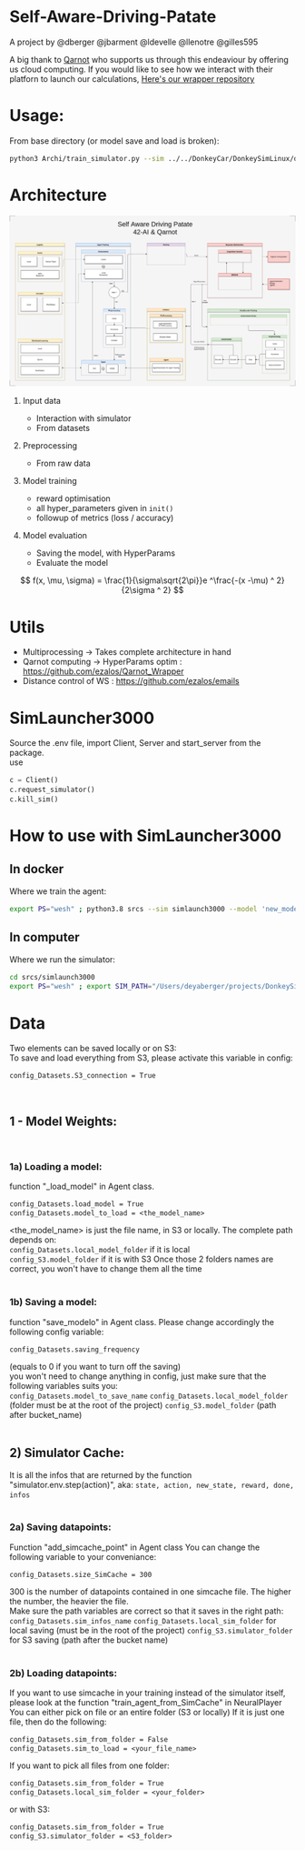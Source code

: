 # Self-Aware-Driving-Patate

A project by @dberger @jbarment @ldevelle @llenotre @gilles595

A big thank to [Qarnot](https://qarnot.com/) who supports us through this endeaviour by offering us cloud computing.
If you would like to see how we interact with their platforn to launch our calculations, [Here's our wrapper repository](https://github.com/ezalos/Qarnot_Wrapper)

# Usage:

From base directory (or model save and load is broken):
```sh
python3 Archi/train_simulator.py --sim ../../DonkeyCar/DonkeySimLinux/donkey_sim.x86_64 --model 'new_model.h5'
```

# Architecture

![Architecture Overview](./Documentation/Overview.png)

1. Input data
   - Interaction with simulator
   - From datasets
  
2. Preprocessing
	- From raw data
  
3. Model training
	- reward optimisation
	- all hyper_parameters given in `init()`
	- followup of metrics (loss / accuracy)
  
4. Model evaluation
	- Saving the model, with HyperParams
	- Evaluate the model

$$ f(x, \mu, \sigma) = \frac{1}{\sigma\sqrt{2\pi}}e ^\frac{-(x -\mu) ^ 2}{2\sigma ^ 2} $$

# Utils

- Multiprocessing -> Takes complete architecture in hand
- Qarnot computing -> HyperParams optim : https://github.com/ezalos/Qarnot_Wrapper
- Distance control of WS : https://github.com/ezalos/emails
  

# SimLauncher3000
Source the .env file, import Client, Server and start_server from the package.   
use
```python
c = Client()
c.request_simulator()
c.kill_sim()
```

# How to use with SimLauncher3000

## In docker

Where we train the agent:

```sh
export PS="wesh" ; python3.8 srcs --sim simlaunch3000 --model 'new_model.h5' --agent DDQN
```

## In computer

Where we run the simulator:

```sh
cd srcs/simlaunch3000
export PS="wesh" ; export SIM_PATH="/Users/deyaberger/projects/DonkeySimMac/donkey_sim.app/Contents/MacOS/donkey_sim" ; python3.8 test_server.py
```

# Data
Two elements can be saved locally or on S3:</br>
To save and load everything from S3, please activate this variable in config:
```
config_Datasets.S3_connection = True
```
</br>

## 1 - Model Weights:
</br>

### 1a) Loading a model:
function "_load_model" in Agent class.
```
config_Datasets.load_model = True
config_Datasets.model_to_load = <the_model_name>
```
<the_model_name> is just the file name, in S3 or locally.
The complete path depends on:</br> ```config_Datasets.local_model_folder``` if it is local</br>
```config_S3.model_folder``` if it is with S3
Once those 2 folders names are correct, you won't have to change them all the time</br></br>

### 1b) Saving a model:
function "save_modelo" in Agent class.
Please change accordingly the following config variable:</br>
```
config_Datasets.saving_frequency
```
(equals to 0 if you want to turn off the saving)</br>
you won't need to change anything in config, just make sure that the following variables suits you:</br>
```config_Datasets.model_to_save_name```
```config_Datasets.local_model_folder``` (folder must be at the root of the project)
```config_S3.model_folder``` (path after bucket_name)
</br></br>

## 2) Simulator Cache:
It is all the infos that are returned by the function "simulator.env.step(action)", aka: ```state, action, new_state, reward, done, infos```</br></br>
### 2a) Saving datapoints:
Function "add_simcache_point" in Agent class
You can change the following variable to your conveniance:
```
config_Datasets.size_SimCache = 300
```
300 is the number of datapoints contained in one simcache file. The higher the number, the heavier the file.</br>
Make sure the path variables are correct so that it saves in the right path:
```config_Datasets.sim_infos_name```
```config_Datasets.local_sim_folder``` for local saving (must be in the root of the project)
```config_S3.simulator_folder``` for S3 saving (path after the bucket name)</br></br>
### 2b) Loading datapoints:
If you want to use simcache in your training instead of the simulator itself, please look at the function "train_agent_from_SimCache" in NeuralPlayer</br>
You can either pick on file or an entire folder (S3 or locally)
If it is just one file, then do the following:</br>
```
config_Datasets.sim_from_folder = False
config_Datasets.sim_to_load = <your_file_name>
```
If you want to pick all files from one folder:</br>
```
config_Datasets.sim_from_folder = True
config_Datasets.local_sim_folder = <your_folder>
```
or with S3:
```
config_Datasets.sim_from_folder = True
config_S3.simulator_folder = <S3_folder>
```



